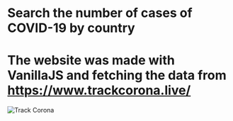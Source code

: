 # Search the number of cases of COVID-19 by country
# The website was made with VanillaJS and fetching the data from https://www.trackcorona.live/
<img src="https://upload.wikimedia.org/wikipedia/commons/thumb/8/82/SARS-CoV-2_without_background.png/1200px-SARS-CoV-2_without_background.png" alt="Track Corona" />
